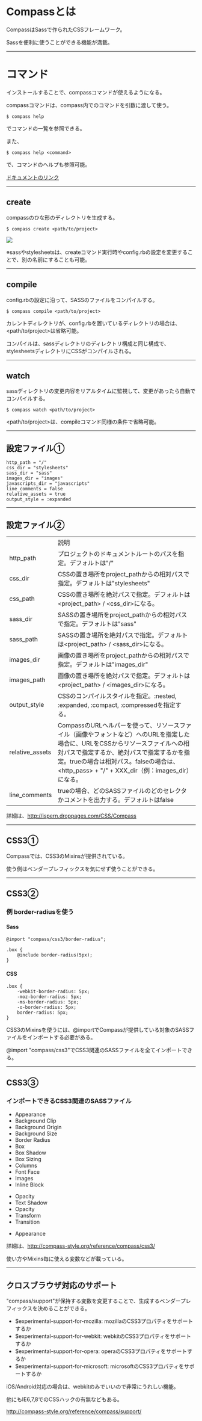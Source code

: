 # Compassとは

CompassはSassで作られたCSSフレームワーク。

Sassを便利に使うことができる機能が満載。

----

# コマンド

インストールすることで、compassコマンドが使えるようになる。

compassコマンドは、compass内でのコマンドを引数に渡して使う。

    $ compass help

でコマンドの一覧を参照できる。

また、

    $ compass help <command>

で、コマンドのヘルプも参照可能。

[ドキュメントのリンク](http://compass-style.org/help/tutorials/command-line/)

----

## create

compassのひな形のディレクトリを生成する。

<pre><code data-language="shell">$ compass create &lt;path/to/project&gt;
</code></pre>

![](http://img.skitch.com/20120326-u4a2en5kje85c8ctta5nutmtn.jpg)

※sassやstylesheetsは、createコマンド実行時やconfig.rbの設定を変更することで、別の名前にすることも可能。

----

## compile

config.rbの設定に沿って、SASSのファイルをコンパイルする。

<pre><code data-language="shell">$ compass compile &lt;path/to/project&gt;
</code></pre>

カレントディレクトリが、config.rbを置いているディレクトリの場合は、&lt;path/to/project&gt;は省略可能。

コンパイルは、sassディレクトリのディレクトリ構成と同じ構成で、stylesheetsディレクトリにCSSがコンパイルされる。

----

## watch

sassディレクトリの変更内容をリアルタイムに監視して、変更があったら自動でコンパイルする。

<pre><code data-language="shell">$ compass watch &lt;path/to/project&gt;
</code></pre>

&lt;path/to/project&gt;は、compileコマンド同様の条件で省略可能。

----

## 設定ファイル①

<pre><code data-language="ruby">http_path = "/"
css_dir = "stylesheets"
sass_dir = "sass"
images_dir = "images"
javascripts_dir = "javascripts"
line_comments = false
relative_assets = true
output_style = :expanded
</code></pre>

----

## 設定ファイル②

<div id="tableWrapper" style="width: 100%; ">
    <table id="vsTable">
        <tbody>
        <tr>
            <td class="cat title" style="width: 20%; "></td>
            <td class="title" style="width: 80%; ">
                <div>説明</div>
            </td>
        </tr>
        <tr class="second">
            <td class="cat" style="width: 20%; ">
                <div class="">http_path</div>
            </td>
            <td style="width: 80%; " class="text">
                <div class="">プロジェクトのドキュメントルートのパスを指定。デフォルトは"/"</div>
            </td>
        </tr>
        <tr>
            <td class="cat" style="width: 20%; ">
                <div class="">css_dir</div>
            </td>
            <td style="width: 80%; " class="text">
                <div class="">CSSの置き場所をproject_pathからの相対パスで指定。デフォルトは"stylesheets"</div>
            </td>
        </tr>
        <tr>
            <td class="cat" style="width: 20%; ">
                <div class="">css_path</div>
            </td>
            <td style="width: 80%; " class="text">
                <div class="">CSSの置き場所を絶対パスで指定。デフォルトは&lt;project_path&gt; / &lt;css_dir&gt;になる。</div>
            </td>
        </tr>
        <tr>
            <td class="cat" style="width: 20%; ">
                <div class="">sass_dir</div>
            </td>
            <td style="width: 80%; " class="text">
                <div class="">SASSの置き場所をproject_pathからの相対パスで指定。デフォルトは"sass"</div>
            </td>
        </tr>
        <tr>
            <td class="cat" style="width: 20%; ">
                <div class="">sass_path</div>
            </td>
            <td style="width: 80%; " class="text">
                <div class="">SASSの置き場所を絶対パスで指定。デフォルトは&lt;project_path&gt; / &lt;sass_dir&gt;になる。</div>
            </td>
        </tr>
        <tr>
            <td class="cat" style="width: 20%; ">
                <div class="">images_dir</div>
            </td>
            <td style="width: 80%; " class="text">
                <div class="">画像の置き場所をproject_pathからの相対パスで指定。デフォルトは"images_dir"</div>
            </td>
        </tr>
        <tr>
            <td class="cat" style="width: 20%; ">
                <div class="">images_path</div>
            </td>
            <td style="width: 80%; " class="text">
                <div class="">画像の置き場所を絶対パスで指定。デフォルトは&lt;project_path&gt; / &lt;images_dir&gt;になる。</div>
            </td>
        </tr>
        <tr>
            <td class="cat" style="width: 20%; ">
                <div class="">output_style</div>
            </td>
            <td style="width: 80%; " class="text">
                <div class="">CSSのコンパイルスタイルを指定。:nested, :expanded, :compact, :compressedを指定する。</div>
            </td>
        </tr>
        <tr class="second">
            <td class="cat" style="width: 20%; ">
                <div class="">relative_assets</div>
            </td>
            <td style="width: 80%; " class="text">
                <div class="">
                    CompassのURLヘルパーを使って、リソースファイル（画像やフォントなど）へのURLを指定した場合に、URLをCSSからリソースファイルへの相対パスで指定するか、絶対パスで指定するかを指定。trueの場合は相対パス。falseの場合は、
                    &lt;http_pass&gt; + "/" + XXX_dir（例：images_dir）になる。</http_pas>
                </div>
            </td>
        </tr>
        <tr>
            <td class="cat" style="width: 20%; ">
                <div class="">line_comments</div>
            </td>
            <td style="width: 80%; " class="text">
                <div class="">trueの場合、どのSASSファイルのどのセレクタかコメントを出力する。デフォルトはfalse</div>
            </td>
        </tr>
    </tbody>
    </table>
</div>

詳細は、<http://ispern.droppages.com/CSS/Compass>

----

## CSS3①

Compassでは、CSS3のMixinsが提供されている。

使う側はベンダープレフィックスを気にせず使うことができる。

----

## CSS3②

### 例 border-radiusを使う

#### Sass

<pre><code data-language="css">@import "compass/css3/border-radius";

.box {
    @include border-radius(5px);
}
</code></pre>

#### CSS

<pre><code data-language="css">.box {
    -webkit-border-radius: 5px;
    -moz-border-radius: 5px;
    -ms-border-radius: 5px;
    -o-border-radius: 5px;
    border-radius: 5px;
}
</code></pre>

CSS3のMixinsを使うには、@importでCompassが提供している対象のSASSファイルをインポートする必要がある。

@import "compass/css3"でCSS3関連のSASSファイルを全てインポートできる。

----

## CSS3③

### インポートできるCSS3関連のSASSファイル

<div class="box-container"><div>
<ul>
    <li>Appearance</li>
    <li>Background Clip</li>
    <li>Background Origin</li>
    <li>Background Size</li>
    <li>Border Radius</li>
    <li>Box</li>
    <li>Box Shadow</li>
    <li>Box Sizing</li>
    <li>Columns</li>
    <li>Font Face</li>
    <li>Images</li>
    <li>Inline Block</li>
</ul>
</div>
<div>
<ul>
    <li>Opacity</li>
    <li>Text Shadow</li>
    <li>Opacity</li>
    <li>Transform</li>
    <li>Transition</li>
</ul>
</div></div>

* Appearance

詳細は、<http://compass-style.org/reference/compass/css3/>

使い方やMixins毎に使える変数などが載っている。

----

## クロスブラウザ対応のサポート

"compass/support"が保持する変数を変更することで、生成するベンダープレフィックスを決めることができる。

* $experimental-support-for-mozilla: mozillaのCSS3プロパティをサポートするか
* $experimental-support-for-webkit: webkitのCSS3プロパティをサポートするか
* $experimental-support-for-opera: operaのCSS3プロパティをサポートするか
* $experimental-support-for-microsoft: microsoftのCSS3プロパティをサポートするか

iOS/Android対応の場合は、webkitのみでいいので非常にうれしい機能。

他にもIE6,7,8でのCSSハックの有無などもある。

<http://compass-style.org/reference/compass/support/>